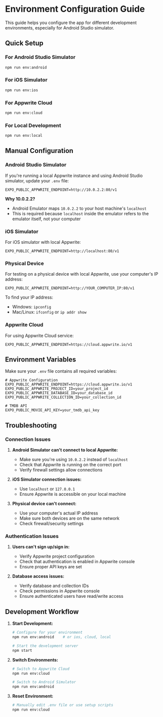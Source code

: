 # Environment Configuration Guide

This guide helps you configure the app for different development environments, especially for Android Studio simulator.

## Quick Setup

### For Android Studio Simulator

```bash
npm run env:android
```

### For iOS Simulator

```bash
npm run env:ios
```

### For Appwrite Cloud

```bash
npm run env:cloud
```

### For Local Development

```bash
npm run env:local
```

## Manual Configuration

### Android Studio Simulator

If you're running a local Appwrite instance and using Android Studio simulator, update your `.env` file:

```env
EXPO_PUBLIC_APPWRITE_ENDPOINT=http://10.0.2.2:80/v1
```

**Why 10.0.2.2?**

- Android Emulator maps `10.0.2.2` to your host machine's `localhost`
- This is required because `localhost` inside the emulator refers to the emulator itself, not your computer

### iOS Simulator

For iOS simulator with local Appwrite:

```env
EXPO_PUBLIC_APPWRITE_ENDPOINT=http://localhost:80/v1
```

### Physical Device

For testing on a physical device with local Appwrite, use your computer's IP address:

```env
EXPO_PUBLIC_APPWRITE_ENDPOINT=http://YOUR_COMPUTER_IP:80/v1
```

To find your IP address:

- Windows: `ipconfig`
- Mac/Linux: `ifconfig` or `ip addr show`

### Appwrite Cloud

For using Appwrite Cloud service:

```env
EXPO_PUBLIC_APPWRITE_ENDPOINT=https://cloud.appwrite.io/v1
```

## Environment Variables

Make sure your `.env` file contains all required variables:

```env
# Appwrite Configuration
EXPO_PUBLIC_APPWRITE_ENDPOINT=https://cloud.appwrite.io/v1
EXPO_PUBLIC_APPWRITE_PROJECT_ID=your_project_id
EXPO_PUBLIC_APPWRITE_DATABASE_ID=your_database_id
EXPO_PUBLIC_APPWRITE_COLLECTION_ID=your_collection_id

# TMDB API
EXPO_PUBLIC_MOVIE_API_KEY=your_tmdb_api_key
```

## Troubleshooting

### Connection Issues

1. **Android Simulator can't connect to local Appwrite:**

   - Make sure you're using `10.0.2.2` instead of `localhost`
   - Check that Appwrite is running on the correct port
   - Verify firewall settings allow connections

2. **iOS Simulator connection issues:**

   - Use `localhost` or `127.0.0.1`
   - Ensure Appwrite is accessible on your local machine

3. **Physical device can't connect:**
   - Use your computer's actual IP address
   - Make sure both devices are on the same network
   - Check firewall/security settings

### Authentication Issues

1. **Users can't sign up/sign in:**

   - Verify Appwrite project configuration
   - Check that authentication is enabled in Appwrite console
   - Ensure proper API keys are set

2. **Database access issues:**
   - Verify database and collection IDs
   - Check permissions in Appwrite console
   - Ensure authenticated users have read/write access

## Development Workflow

1. **Start Development:**

   ```bash
   # Configure for your environment
   npm run env:android    # or ios, cloud, local

   # Start the development server
   npm start
   ```

2. **Switch Environments:**

   ```bash
   # Switch to Appwrite Cloud
   npm run env:cloud

   # Switch to Android Simulator
   npm run env:android
   ```

3. **Reset Environment:**
   ```bash
   # Manually edit .env file or use setup scripts
   npm run env:cloud
   ```
